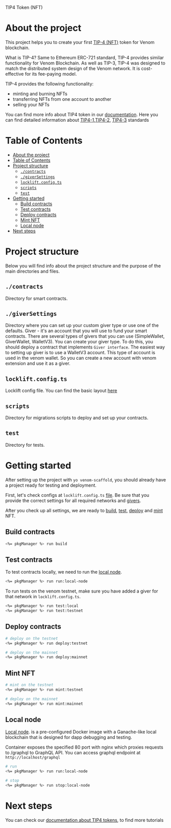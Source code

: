 TIP4 Token (NFT)

# About the project

This project helps you to create your first [TIP-4 (NFT)](https://docs.venom.foundation/build/development-guides/how-to-create-your-own-non-fungible-tip-4-token/non-fungible-tokens-in-venom-network) token for Venom blockchain.

What is TIP-4?
Same to Ethereum ERC-721 standard, TIP-4 provides similar functionality for Venom Blockchain. As well as TIP-3, TIP-4 was designed to match the distributed system design of the Venom network. It is cost-effective for its fee-paying model.

TIP-4 provides the following functionality:

- minting and burning NFTs
- transferring NFTs from one account to another
- selling your NFTs

You can find more info about TIP4 token in our [documentation](https://docs.venom.foundation/build/development-guides/how-to-create-your-own-non-fungible-tip-4-token/non-fungible-tokens-in-venom-network). Here you can find detailed information about [TIP4-1](https://github.com/nftalliance/docs/blob/main/src/standard/TIP-4/1.md),[TIP4-2](https://github.com/nftalliance/docs/blob/main/src/standard/TIP-4/2.md), [TIP4-3](https://github.com/nftalliance/docs/blob/main/src/standard/TIP-4/3.md) standards

# Table of Contents

- [About the project](#about-the-project)
- [Table of Contents](#table-of-contents)
- [Project structure](#project-structure)
  - [`./contracts`](#contracts)
  - [`./giverSettings`](#giversettings)
  - [`locklift.config.ts`](#lockliftconfigts)
  - [`scripts`](#scripts)
  - [`test`](#test)
- [Getting started](#getting-started)
  - [Build contracts](#build-contracts)
  - [Test contracts](#test-contracts)
  - [Deploy contracts](#deploy-contracts)
  - [Mint NFT](#mint-nft)
  - [Local node](#local-node)
- [Next steps](#next-steps)

# Project structure

Below you will find info about the project structure and the purpose of the main directories and files.

## `./contracts`

Directory for smart contracts.

## `./giverSettings`

Directory where you can set up your custom giver type or use one of the defaults. Giver - it's an account that you will use to fund your smart contracts. There are several types of givers that you can use (SimpleWallet, GiverWallet, WalletV3). You can create your giver type. To do this, you should deploy a contract that implements `Giver interface`.
The easiest way to setting up giver is to use a WalletV3 account. This type of account is used in the venom wallet. So you can create a new account with venom extension and use it as a giver.

## `locklift.config.ts`

Locklift config file. You can find the basic layout [here](https://docs.venom.foundation/build/development-guides/setting-up-the-venom-smart-contract-development-environment/#configuration)

## `scripts`

Directory for migrations scripts to deploy and set up your contracts.

## `test`

Directory for tests.

# Getting started

After setting up the project with `yo venom-scaffold`, you should already have a project ready for testing and deployment.

First, let's check configs at `locklift.config.ts` [file](#lockliftconfigts). Be sure that you provide the correct settings for all required networks and [givers](#giversettings).

After you check up all settings, we are ready to [build](#build-contracts), [test](#test-contracts), [deploy](#deploy-contracts) and [mint](#mint-nft) NFT.

## Build contracts

```bash
<%= pkgManager %> run build
```

## Test contracts

To test contracts locally, we need to run the [local node](#local-node).

```bash
<%= pkgManager %> run run:local-node
```

To run tests on the venom testnet, make sure you have added a giver for that network in `locklift.config.ts`.

```bash
<%= pkgManager %> run test:local
<%= pkgManager %> run test:testnet
```

## Deploy contracts

```bash
# deploy on the testnet
<%= pkgManager %> run deploy:testnet

# deploy on the mainnet
<%= pkgManager %> run deploy:mainnet
```

## Mint NFT

```bash
# mint on the testnet
<%= pkgManager %> run mint:testnet

# deploy on the mainnet
<%= pkgManager %> run mint:mainnet

```

## Local node

[Local node](https://hub.docker.com/r/tonlabs/local-node). is a pre-configured Docker image with a Ganache-like local blockchain that is designed for dapp debugging and testing.

Container exposes the specified 80 port with nginx which proxies requests to /graphql to GraphQL API. You can access graphql endpoint at `http://localhost/graphql`

```bash
# run
<%= pkgManager %> run run:local-node

# stop
<%= pkgManager %> run stop:local-node
```

# Next steps

You can check our [documentation about TIP4 tokens](https://docs.venom.foundation/build/development-guides/how-to-create-your-own-non-fungible-tip-4-token/venom-in-action/simple-nft-auction), to find more tutorials
